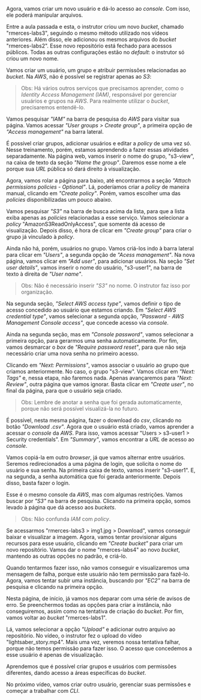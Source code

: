 <div class="formattedText" data-external-links="">
                                <p>Agora, vamos criar um novo usuário e dá-lo acesso ao <em>console</em>. Com isso, ele poderá manipular arquivos.</p>
<p>Entre a aula passada e esta, o instrutor criou um novo <em>bucket</em>, chamado "rmerces-labs3", seguindo o mesmo método utilizado nos vídeos anteriores. Além disso, ele adicionou os mesmos arquivos do <em>bucket</em> "rmerces-labs2". Esse novo repositório está fechado para acessos públicos. Todas as outras configurações estão no <em>default</em>: o instrutor só criou um novo nome.</p>
<p>Vamos criar um usuário, um grupo e atribuir permissões relacionadas ao <em>bucket</em>. Na <em>AWS</em>, não é possível se registrar apenas ao <em>S3</em>:</p>
<blockquote>
<p>Obs:
Há vários outros serviços que precisamos aprender, como o <em>Identity Access Management (IAM)</em>, responsável por gerenciar usuários e grupos na <em>AWS</em>. Para realmente utilizar o <em>bucket</em>, precisaremos entendê-lo.</p>
</blockquote>
<p>Vamos pesquisar <em>"IAM"</em> na barra de pesquisa do <em>AWS</em> para visitar sua página. Vamos acessar <em>"User groups &gt; Create group"</em>, a primeira opção de <em>"Access management"</em> na barra lateral.</p>
<p>É possível criar grupos, adicionar usuários e editar a <em>policy</em> de uma vez só. Nesse treinamento, porém, estamos aprendendo a fazer essas atividades separadamente. Na página web, vamos inserir o nome do grupo, "s3-view", na caixa de texto da seção <em>"Name the group"</em>. Daremos esse nome a ele porque sua <em>URL</em> pública só dará direito à visualização.</p>
<p>Agora, vamos rolar a página para baixo, até encontrarmos a seção <em>"Attach permissions policies - Optional"</em>. Lá, poderíamos criar a <em>policy</em> de maneira manual, clicando em <em>"Create policy"</em>. Porém, vamos escolher uma das <em>policies</em> disponibilizadas um pouco abaixo.</p>
<p>Vamos pesquisar <em>"S3"</em> na barra de busca acima da lista, para que a lista exiba apenas as <em>policies</em> relacionadas a esse serviço. Vamos selecionar a <em>policy</em> "AmazonS3ReadOnlyAccess", que somente dá acesso de visualização. Depois disso, é hora de clicar em <em>"Create group"</em> para criar o grupo já vinculado à <em>policy</em>.</p>
<p>Ainda não há, porém, usuários no grupo. Vamos criá-los indo à barra lateral para clicar em <em>"Users"</em>, a segunda opção de <em>"Acess management"</em>. Na nova página, vamos clicar em <em>"Add user"</em>, para adicionar usuários. Na seção <em>"Set user details"</em>, vamos inserir o nome do usuário, "s3-user1", na barra de texto à direita de <em>"User name"</em>. </p>
<blockquote>
<p>Obs:
Não é necessário inserir <em>"S3"</em> no nome. O instrutor faz isso por organização. </p>
</blockquote>
<p>Na segunda seção, <em>"Select AWS access type"</em>, vamos definir o tipo de acesso concedido ao usuário que estamos criando. Em <em>"Select AWS credential type"</em>, vamos selecionar a segunda opção, <em>"Password - AWS Management Console access"</em>, que concede acesso via <em>console</em>. </p>
<p>Ainda na segunda seção, mas em <em>"Console password"</em>, vamos selecionar a primeira opção, para gerarmos uma senha automaticamente. Por fim, vamos desmarcar o <em>box</em> de <em>"Require password reset"</em>, para que não seja necessário criar uma nova senha no primeiro acesso. </p>
<p>Clicando em <em>"Next: Permissions"</em>, vamos associar o usuário ao grupo que criamos anteriormente. No caso, o grupo "s3-view". Vamos clicar em <em>"Next: Tags"</em> e, nessa etapa, não faremos nada. Apenas avançaremos para <em>"Next: Review"</em>, outra página que vamos ignorar. Basta clicar em <em>"Create user"</em>, no final da página, para que o usuário seja criado.</p>
<blockquote>
<p>Obs:
Lembre de anotar a senha que foi gerada automaticamente, porque não será possível visualizá-la no futuro.</p>
</blockquote>
<p>É possível, nesta mesma página, fazer o download do <em>csv</em>, clicando no botão <em>"Download .csv"</em>. Agora que o usuário está criado, vamos aprender a acessar o <em>console</em> da <em>AWS</em>. Para isso, vamos acessar "Users &gt; s3-user1 &gt; Security credentials". Em <em>"Summary"</em>, vamos encontrar a <em>URL</em> de acesso ao <em>console</em>.</p>
<p>Vamos copiá-la em outro <em>browser</em>, já que vamos alternar entre usuários. Seremos redirecionados a uma página de login, que solicita o nome do usuário e sua senha. Na primeira caixa de texto, vamos inserir "s3-user1". E, na segunda, a senha automática que foi gerada anteriormente. Depois disso, basta fazer o login.</p>
<p>Esse é o mesmo console da <em>AWS</em>, mas com algumas restrições. Vamos buscar por <em>"S3"</em> na barra de pesquisa. Clicando na primeira opção, somos levado à página que dá acesso aos <em>buckets</em>. </p>
<blockquote>
<p>Obs:
Não confunda <em>IAM</em> com <em>policy</em>.</p>
</blockquote>
<p>Se acessarmos "rmerces-labs3 &gt; img1.jpg &gt; Download", vamos conseguir baixar e visualizar a imagem. Agora, vamos tentar provisionar alguns recursos para esse usuário, clicando em <em>"Create bucket"</em> para criar um novo repositório.  Vamos dar o nome "rmerces-labs4" ao novo <em>bucket</em>, mantendo as outras opções no padrão, e criá-lo.</p>
<p>Quando tentarmos fazer isso, não vamos conseguir e visualizaremos uma mensagem de falha, porque este usuário não tem permissão para fazê-lo. Agora, vamos tentar subir uma instância, buscando por <em>"EC2"</em> na barra de pesquisa e clicando na primeira opção.</p>
<p>Nesta página, de início, já vamos nos deparar com uma série de avisos de erro. Se preenchermos todas as opções para criar a instância, não conseguiremos, assim como na tentativa de criação do <em>bucket</em>. Por fim, vamos voltar ao <em>bucket</em> "rmerces-labs1".</p>
<p>Lá, vamos selecionar a opção <em>"Upload"</em> e adicionar outro arquivo ao repositório. No vídeo, o instrutor fez o upload do vídeo "lightsaber_story.mp4". Mais uma vez, veremos nossa tentativa falhar, porque não temos permissão para fazer isso. O acesso que concedemos a esse usuário é apenas de visualização.</p>
<p>Aprendemos que é possível criar grupos e usuários com permissões diferentes, dando acesso a áreas específicas do <em>bucket</em>.</p>
<p>No próximo vídeo, vamos criar outro usuário, gerenciar suas permissões e começar a trabalhar com <em>CLI</em>.</p>
                        </div>